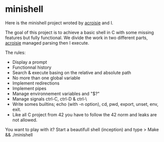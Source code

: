 # minishell

Here is the minishell project wroted by [acroisie](https://github.com/acroisie) and I.

The goal of this project is to achieve a basic shell in C with some missing features but fully functional.
We divide the work in two different parts, [acroisie](https://github.com/acroisie) managed parsing then I execute.

The rules:

* Display a prompt
* Functionnal history
* Search & execute basing on the relative and absolute path
* No more than one global variable
* Implement redirections
* Implement pipes
* Manage environnement variables and "$?"
* Manage signals ctrl-C, ctrl-D & ctrl-\
* Write somes builtins; echo (with -n option), cd, pwd, export, unset, env, exit.
* Like all C project from 42 you have to follow the 42 norm and leaks are not allowed.

You want to play with it? Start a beautifull shell (inception) and type > Make && ./minishell
